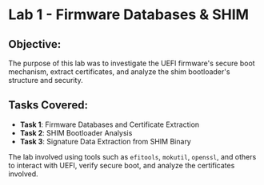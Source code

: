 # Lab 1 - Firmware Databases & SHIM

## Objective:
The purpose of this lab was to investigate the UEFI firmware's secure boot mechanism, extract certificates, and analyze the shim bootloader's structure and security.

## Tasks Covered:
- **Task 1**: Firmware Databases and Certificate Extraction
- **Task 2**: SHIM Bootloader Analysis
- **Task 3**: Signature Data Extraction from SHIM Binary

The lab involved using tools such as `efitools`, `mokutil`, `openssl`, and others to interact with UEFI, verify secure boot, and analyze the certificates involved.

